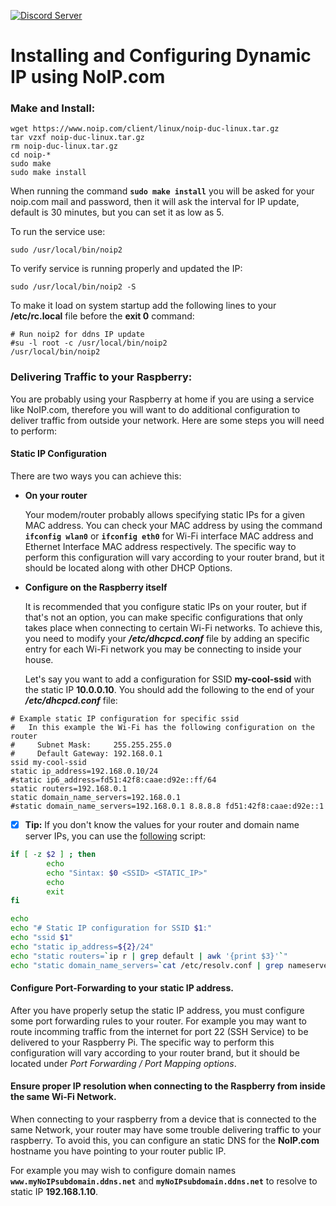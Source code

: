 [![Discord Server](https://img.shields.io/discord/801531591410712608?label=Discord%20Chat)](https://discord.com/channels/801531591410712608/801531591410712611)

# Installing and Configuring Dynamic IP using NoIP.com

### Make and Install:
```
wget https://www.noip.com/client/linux/noip-duc-linux.tar.gz
tar vzxf noip-duc-linux.tar.gz
rm noip-duc-linux.tar.gz
cd noip-*
sudo make
sudo make install
```

When running the command **`sudo make install`** you will be asked for your noip.com mail and password, then it will ask the interval for IP update, default is 30 minutes, but you can set it as low as 5.

To run the service use:
```
sudo /usr/local/bin/noip2
```

To verify service is running properly and updated the IP:
```
sudo /usr/local/bin/noip2 -S
```

To make it load on system startup add the following lines to your **/etc/rc.local** file before the **exit 0** command:
```
# Run noip2 for ddns IP update
#su -l root -c /usr/local/bin/noip2
/usr/local/bin/noip2
```

### Delivering Traffic to your Raspberry:

You are probably using your Raspberry at home if you are using a service like NoIP.com, therefore you will want to do additional configuration to deliver traffic from outside your network. Here are some steps you will need to perform:

#### Static IP Configuration

There are two ways you can achieve this:

* **On your router**

  Your modem/router probably allows specifying static IPs for a given MAC address. You can check your MAC address by using the command **`ifconfig wlan0`** or **`ifconfig eth0`** for Wi-Fi interface MAC address and Ethernet Interface MAC address respectively. The specific way to perform this configuration will vary according to your router brand, but it should be located along with other DHCP Options.
  
* **Configure on the Raspberry itself**

  It is recommended that you configure static IPs on your router, but if that's not an option, you can make specific configurations that only takes place when connecting to certain Wi-Fi networks. To achieve this, you need to modify your ***/etc/dhcpcd.conf*** file by adding an specific entry for each Wi-Fi network you may be connecting to inside your house.

  Let's say you want to add a configuration for SSID **my-cool-ssid** with the static IP **10.0.0.10**. You should add the following to the end of your ***/etc/dhcpcd.conf*** file:

```
# Example static IP configuration for specific ssid
#   In this example the Wi-Fi has the following configuration on the router
#     Subnet Mask:     255.255.255.0
#     Default Gateway: 192.168.0.1
ssid my-cool-ssid
static ip_address=192.168.0.10/24
#static ip6_address=fd51:42f8:caae:d92e::ff/64
static routers=192.168.0.1
static domain_name_servers=192.168.0.1
#static domain_name_servers=192.168.0.1 8.8.8.8 fd51:42f8:caae:d92e::1
```

- [x] **Tip:** If you don't know the values for your router and domain name server IPs, you can use the [following](https://github.com/piwesajopo/webtools-kb/blob/main/no-ip/dhcp_ssid_static.sh) script:
```bash
if [ -z $2 ] ; then
        echo
        echo "Sintax: $0 <SSID> <STATIC_IP>"
        echo
        exit
fi

echo
echo "# Static IP configuration for SSID $1:"
echo "ssid $1"
echo "static ip_address=${2}/24"
echo "static routers=`ip r | grep default | awk '{print $3}'`"
echo "static domain_name_servers=`cat /etc/resolv.conf | grep nameserver | awk '{print $2}'`"
```

#### Configure Port-Forwarding to your static IP address.

  After you have properly setup the static IP address, you must configure some port forwarding rules to your router. For example you may want to route incomming traffic from the internet for port 22 (SSH Service) to be delivered to your Raspberry Pi. The specific way to perform this configuration will vary according to your router brand, but it should be located under *Port Forwarding / Port Mapping options*.
  
#### Ensure proper IP resolution when connecting to the Raspberry from inside the same Wi-Fi Network.

  When connecting to your raspberry from a device that is connected to the same Network, your router may have some trouble delivering traffic to your raspberry. To avoid this, you can configure an static DNS for the **NoIP.com** hostname you have pointing to your router public IP. 
  
  For example you may wish to configure domain names **`www.myNoIPsubdomain.ddns.net`** and **`myNoIPsubdomain.ddns.net`** to resolve to static IP **192.168.1.10**.
  
